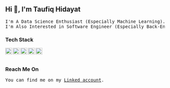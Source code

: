 Hi 👋, I'm Taufiq Hidayat
--
<pre>
I'm A Data Science Enthusiast (Especially Machine Learning).
I'm Also Interested in Software Engineer (Especially Back-End).
</pre>

### Tech Stack
<a href="https://www.python.org/"><img align="left" alt="Python" title="Python" width="21px" src="https://s3.dualstack.us-east-2.amazonaws.com/pythondotorg-assets/media/community/logos/python-logo-only.png" /></a>

<a href="https://www.tensorflow.org/"><img align="left" alt="Tensorflow" title="Tensorflow" width="21px" src="https://upload.wikimedia.org/wikipedia/commons/2/2d/Tensorflow_logo.svg" /></a>

<a href="#"><img align="left" alt="JavaScript" title="JavaScript" width="21px" src="https://upload.wikimedia.org/wikipedia/commons/9/99/Unofficial_JavaScript_logo_2.svg" /></a>

<a href="https://nodejs.org/"><img align="left" alt="NodeJS" title="NodeJS" width="21px" src="https://seeklogo.com/images/N/nodejs-logo-FBE122E377-seeklogo.com.png" /></a>

<a href="https://laravel.com/"><img align="left" alt="Laravel" title="Laravel" width="21px" src="https://upload.wikimedia.org/wikipedia/commons/9/9a/Laravel.svg" /></a>

<br>
<br>

### Reach Me On
<pre>
You can find me on my <a href="https://www.linkedin.com/in/taufiq-hidayat-th/">Linked account</a>.
</pre>
